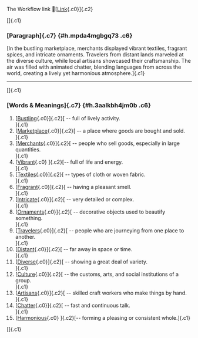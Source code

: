 The Workflow link
👏[[Link](https://www.google.com/url?q=http://www.google.com&sa=D&source=editors&ust=1756509585346435&usg=AOvVaw0jVcX29qOMw6Zq5AAFstJn){.c0}]{.c2}

[]{.c1}

### [Paragraph]{.c7} {#h.mpda4mgbgq73 .c6}

[In the bustling marketplace, merchants displayed vibrant textiles,
fragrant spices, and intricate ornaments. Travelers from distant lands
marveled at the diverse culture, while local artisans showcased their
craftsmanship. The air was filled with animated chatter, blending
languages from across the world, creating a lively yet harmonious
atmosphere.]{.c1}

------------------------------------------------------------------------

[]{.c1}

### [Words & Meanings]{.c7} {#h.3aalkbh4jm0b .c6}

1.  [[Bustling](https://www.google.com/url?q=http://www.google.com&sa=D&source=editors&ust=1756509585347056&usg=AOvVaw2Vy63R0-L8WzZSt7gGRig5){.c0}]{.c2}[ --
    full of lively activity.\
    ]{.c1}
2.  [[Marketplace](https://www.google.com/url?q=http://www.google.com&sa=D&source=editors&ust=1756509585347204&usg=AOvVaw2s9058UAx4KYGe0grUh20I){.c0}]{.c2}[ --
    a place where goods are bought and sold.\
    ]{.c1}
3.  [[Merchants](https://www.google.com/url?q=http://www.google.com&sa=D&source=editors&ust=1756509585347324&usg=AOvVaw1cJFe1q1HSiWPNXuk9gLth){.c0}]{.c2}[ --
    people who sell goods, especially in large quantities.\
    ]{.c1}
4.  [[Vibrant](https://www.google.com/url?q=http://www.google.com&sa=D&source=editors&ust=1756509585347461&usg=AOvVaw3MrgyJOw6FRAWVgsKAjPco){.c0}
    ]{.c2}[-- full of life and energy.\
    ]{.c1}
5.  [[Textiles](https://www.google.com/url?q=http://www.google.com&sa=D&source=editors&ust=1756509585347556&usg=AOvVaw3TVCe5dyja5g6S3Y6iv6NJ){.c0}]{.c2}[ --
    types of cloth or woven fabric.\
    ]{.c1}
6.  [[Fragrant](https://www.google.com/url?q=http://www.google.com&sa=D&source=editors&ust=1756509585347660&usg=AOvVaw0rMbcYSSnbDWcgS1_-Sao-){.c0}]{.c2}[ --
    having a pleasant smell.\
    ]{.c1}
7.  [[Intricate](https://www.google.com/url?q=http://www.google.com&sa=D&source=editors&ust=1756509585347755&usg=AOvVaw2XcfuxOY0uVP_qSTyuQAb-){.c0}]{.c2}[ --
    very detailed or complex.\
    ]{.c1}
8.  [[Ornaments](https://www.google.com/url?q=http://www.google.com&sa=D&source=editors&ust=1756509585347851&usg=AOvVaw1vS35ZLoBVb1Lfe61b70n8){.c0}]{.c2}[ --
    decorative objects used to beautify something.\
    ]{.c1}
9.  [[Travelers](https://www.google.com/url?q=http://www.google.com&sa=D&source=editors&ust=1756509585347966&usg=AOvVaw24FIhBYS1WV1V6BQjgjCr7){.c0}]{.c2}[ --
    people who are journeying from one place to another.\
    ]{.c1}
10. [[Distant](https://www.google.com/url?q=http://www.google.com&sa=D&source=editors&ust=1756509585348095&usg=AOvVaw08FceJ4REwxIKambRN_R5M){.c0}]{.c2}[ --
    far away in space or time.\
    ]{.c1}
11. [[Diverse](https://www.google.com/url?q=http://www.google.com&sa=D&source=editors&ust=1756509585348194&usg=AOvVaw3Q0BM29-cfNzknR0Qj9UL4){.c0}]{.c2}[ --
    showing a great deal of variety.\
    ]{.c1}
12. [[Culture](https://www.google.com/url?q=http://www.google.com&sa=D&source=editors&ust=1756509585348295&usg=AOvVaw30GwBEnPq62srEgxKgPZvO){.c0}]{.c2}[ --
    the customs, arts, and social institutions of a group.\
    ]{.c1}
13. [[Artisans](https://www.google.com/url?q=http://www.google.com&sa=D&source=editors&ust=1756509585348418&usg=AOvVaw3AEN5xs90VyDT0AkLgWFp7){.c0}]{.c2}[ --
    skilled craft workers who make things by hand.\
    ]{.c1}
14. [[Chatter](https://www.google.com/url?q=http://www.google.com&sa=D&source=editors&ust=1756509585348529&usg=AOvVaw0zfX6pq0tVLQe5MsaSC9IW){.c0}]{.c2}[ --
    fast and continuous talk.\
    ]{.c1}
15. [[Harmonious](https://www.google.com/url?q=http://www.google.com&sa=D&source=editors&ust=1756509585348629&usg=AOvVaw2vr5YlSIgzUGq5I41mkovI){.c0}
    ]{.c2}[-- forming a pleasing or consistent whole.]{.c1}

[]{.c1}

